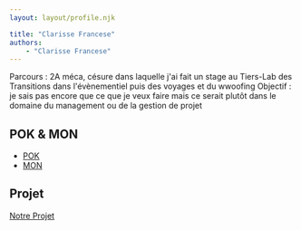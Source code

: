 ```yaml
---
layout: layout/profile.njk

title: "Clarisse Francese"
authors:
    - "Clarisse Francese"
---
```


Parcours : 2A méca, césure dans laquelle j'ai fait un stage au Tiers-Lab des Transitions dans l'évènementiel puis des voyages et du wwoofing
Objectif : je sais pas encore que ce que je veux faire mais ce serait plutôt dans le domaine du management ou de la gestion de projet

## POK & MON

- [POK](./pok)
- [MON](./mon)

## Projet

[Notre Projet](../../../projets/20XX-20YY/notre-projet)
